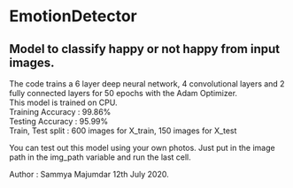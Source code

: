 # EmotionDetector

## Model to classify happy or not happy from input images.   
The code trains a 6 layer deep neural network, 4 convolutional layers and 2 fully connected layers for 50 epochs with the Adam Optimizer.  
This model is trained on CPU.  
Training Accuracy : 99.86%  
Testing Accuracy : 95.99%  
Train, Test split : 600 images for X_train, 150 images for X_test

You can test out this model using your own photos. Just put in the image path in the img_path variable and run the last cell.  

Author : Sammya Majumdar
12th July 2020.  
